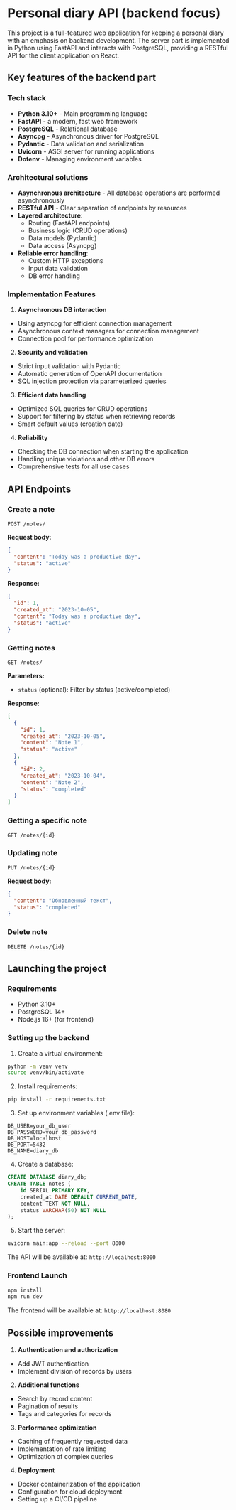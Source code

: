 # Personal diary API (backend focus)

This project is a full-featured web application for keeping a personal diary with an emphasis on backend development. The server part is implemented in Python using FastAPI and interacts with PostgreSQL, providing a RESTful API for the client application on React.

## Key features of the backend part

### Tech stack
- **Python 3.10+** - Main programming language
- **FastAPI** - a modern, fast web framework
- **PostgreSQL** - Relational database
- **Asyncpg** - Asynchronous driver for PostgreSQL
- **Pydantic** - Data validation and serialization
- **Uvicorn** - ASGI server for running applications
- **Dotenv** - Managing environment variables

### Architectural solutions
- **Asynchronous architecture** - All database operations are performed asynchronously
- **RESTful API** - Clear separation of endpoints by resources
- **Layered architecture**:
  - Routing (FastAPI endpoints)
  - Business logic (CRUD operations)
  - Data models (Pydantic)
  - Data access (Asyncpg)
- **Reliable error handling**:
  - Custom HTTP exceptions
  - Input data validation
  - DB error handling

### Implementation Features
1. **Asynchronous DB interaction**
- Using asyncpg for efficient connection management
- Asynchronous context managers for connection management
- Connection pool for performance optimization

2. **Security and validation**
- Strict input validation with Pydantic
- Automatic generation of OpenAPI documentation
- SQL injection protection via parameterized queries

3. **Efficient data handling**
- Optimized SQL queries for CRUD operations
- Support for filtering by status when retrieving records
- Smart default values ​​(creation date)

4. **Reliability**
- Checking the DB connection when starting the application
- Handling unique violations and other DB errors
- Comprehensive tests for all use cases

## API Endpoints

### Create a note
```
POST /notes/
```
**Request body:**
```json
{
  "content": "Today was a productive day",
  "status": "active"
}
```

**Response:**
```json
{
  "id": 1,
  "created_at": "2023-10-05",
  "content": "Today was a productive day",
  "status": "active"
}
```

### Getting notes
```
GET /notes/
```
**Parameters:**
- `status` (optional): Filter by status (active/completed)

**Response:**
```json
[
  {
    "id": 1,
    "created_at": "2023-10-05",
    "content": "Note 1",
    "status": "active"
  },
  {
    "id": 2,
    "created_at": "2023-10-04",
    "content": "Note 2",
    "status": "completed"
  }
]
```

### Getting a specific note
```
GET /notes/{id}
```

### Updating note
```
PUT /notes/{id}
```
**Request body:**
```json
{
  "content": "Обновленный текст",
  "status": "completed"
}
```

### Delete note
```
DELETE /notes/{id}
```

## Launching the project

### Requirements
- Python 3.10+
- PostgreSQL 14+
- Node.js 16+ (for frontend)

### Setting up the backend

1. Create a virtual environment:
```bash
python -m venv venv
source venv/bin/activate
```

2. Install requirements:
```bash
pip install -r requirements.txt
```

3. Set up environment variables (.env file):
```env
DB_USER=your_db_user
DB_PASSWORD=your_db_password
DB_HOST=localhost
DB_PORT=5432
DB_NAME=diary_db
```

4. Create a database:
```sql
CREATE DATABASE diary_db;
CREATE TABLE notes (
    id SERIAL PRIMARY KEY,
    created_at DATE DEFAULT CURRENT_DATE,
    content TEXT NOT NULL,
    status VARCHAR(50) NOT NULL
);
```

5. Start the server:
```bash
uvicorn main:app --reload --port 8000
```

The API will be available at: `http://localhost:8000`

### Frontend Launch
```bash
npm install
npm run dev
```

The frontend will be available at: `http://localhost:8080`

## Possible improvements

1. **Authentication and authorization**
- Add JWT authentication
- Implement division of records by users

2. **Additional functions**
- Search by record content
- Pagination of results
- Tags and categories for records

3. **Performance optimization**
- Caching of frequently requested data
- Implementation of rate limiting
- Optimization of complex queries

4. **Deployment**
- Docker containerization of the application
- Configuration for cloud deployment
- Setting up a CI/CD pipeline
